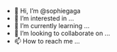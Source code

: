 - 👋 Hi, I’m @sophiegaga
- 👀 I’m interested in ...
- 🌱 I’m currently learning ...
- 💞️ I’m looking to collaborate on ...
- 📫 How to reach me ...

<!---
sophiegaga/sophiegaga is a ✨ special ✨ repository because its `README.md` (this file) appears on your GitHub profile.
You can click the Preview link to take a look at your changes.
--->
